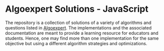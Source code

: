 # Algoexpert Solutions - JavaScript

The repository is a collection of solutions of a variety of algorithms and questions listed in [Algoexpert](https://www.algoexpert.io). The implementations and the associated documentation are meant to provide a learning resource for educators and students. Hence, one may find more than one implementation for the same objective but using a different algorithm strategies and optimizations.
